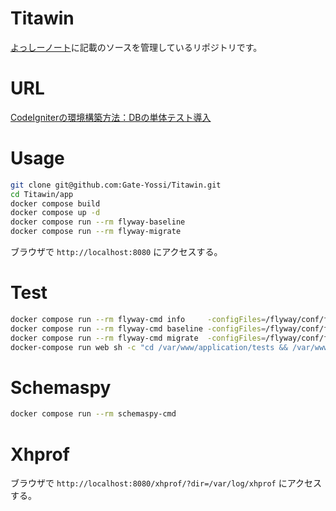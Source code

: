 # Titawin
[よっしーノート](https://yossi-note.com/)に記載のソースを管理しているリポジトリです。

# URL

[CodeIgniterの環境構築方法：DBの単体テスト導入](https://yossi-note.com/CodeIgniter_environment_construction_method_DB_unit_test_introduction/)

# Usage

```bash
git clone git@github.com:Gate-Yossi/Titawin.git
cd Titawin/app
docker compose build
docker compose up -d
docker compose run --rm flyway-baseline
docker compose run --rm flyway-migrate
```

ブラウザで `http://localhost:8080` にアクセスする。

# Test

```bash
docker compose run --rm flyway-cmd info     -configFiles=/flyway/conf/flyway-test.conf
docker compose run --rm flyway-cmd baseline -configFiles=/flyway/conf/flyway-test.conf
docker compose run --rm flyway-cmd migrate  -configFiles=/flyway/conf/flyway-test.conf
docker-compose run web sh -c "cd /var/www/application/tests && /var/www/vendor/bin/phpunit"
```

# Schemaspy

```bash
docker compose run --rm schemaspy-cmd
```

# Xhprof

ブラウザで `http://localhost:8080/xhprof/?dir=/var/log/xhprof` にアクセスする。
